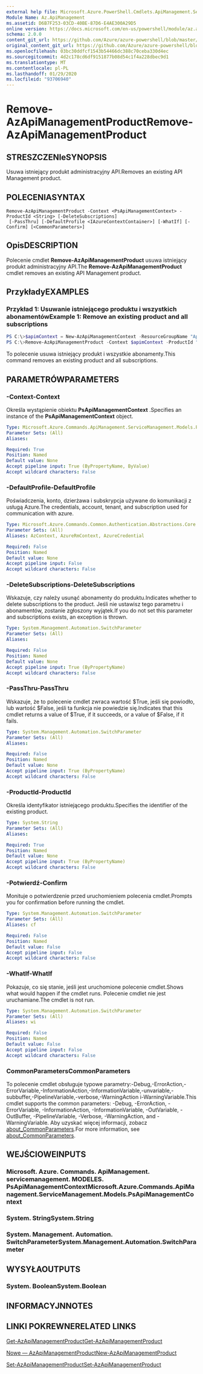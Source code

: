 ```yaml
---
external help file: Microsoft.Azure.PowerShell.Cmdlets.ApiManagement.ServiceManagement.dll-Help.xml
Module Name: Az.ApiManagement
ms.assetid: D6B7F253-03CD-40BE-87D6-E4AE300A29D5
online version: https://docs.microsoft.com/en-us/powershell/module/az.apimanagement/remove-azapimanagementproduct
schema: 2.0.0
content_git_url: https://github.com/Azure/azure-powershell/blob/master/src/ApiManagement/ApiManagement/help/Remove-AzApiManagementProduct.md
original_content_git_url: https://github.com/Azure/azure-powershell/blob/master/src/ApiManagement/ApiManagement/help/Remove-AzApiManagementProduct.md
ms.openlocfilehash: 03bc30ddfcf1543b54466dc388c70ceba330d4ec
ms.sourcegitcommit: 4d2c178cd6df9151877b08d54c1f4a228dbec9d1
ms.translationtype: MT
ms.contentlocale: pl-PL
ms.lasthandoff: 01/29/2020
ms.locfileid: "93706940"
---
```

# <span data-ttu-id="f5d59-101">Remove-AzApiManagementProduct</span><span class="sxs-lookup"><span data-stu-id="f5d59-101">Remove-AzApiManagementProduct</span></span>

## <span data-ttu-id="f5d59-102">STRESZCZENIe</span><span class="sxs-lookup"><span data-stu-id="f5d59-102">SYNOPSIS</span></span>
<span data-ttu-id="f5d59-103">Usuwa istniejący produkt administracyjny API.</span><span class="sxs-lookup"><span data-stu-id="f5d59-103">Removes an existing API Management product.</span></span>

## <span data-ttu-id="f5d59-104">POLECENIA</span><span class="sxs-lookup"><span data-stu-id="f5d59-104">SYNTAX</span></span>

```
Remove-AzApiManagementProduct -Context <PsApiManagementContext> -ProductId <String> [-DeleteSubscriptions]
 [-PassThru] [-DefaultProfile <IAzureContextContainer>] [-WhatIf] [-Confirm] [<CommonParameters>]
```

## <span data-ttu-id="f5d59-105">Opis</span><span class="sxs-lookup"><span data-stu-id="f5d59-105">DESCRIPTION</span></span>
<span data-ttu-id="f5d59-106">Polecenie cmdlet **Remove-AzApiManagementProduct** usuwa istniejący produkt administracyjny API.</span><span class="sxs-lookup"><span data-stu-id="f5d59-106">The **Remove-AzApiManagementProduct** cmdlet removes an existing API Management product.</span></span>

## <span data-ttu-id="f5d59-107">Przykłady</span><span class="sxs-lookup"><span data-stu-id="f5d59-107">EXAMPLES</span></span>

### <span data-ttu-id="f5d59-108">Przykład 1: Usuwanie istniejącego produktu i wszystkich abonamentów</span><span class="sxs-lookup"><span data-stu-id="f5d59-108">Example 1: Remove an existing product and all subscriptions</span></span>
```powershell
PS C:\>$apimContext = New-AzApiManagementContext -ResourceGroupName "Api-Default-WestUS" -ServiceName "contoso"
PS C:\>Remove-AzApiManagementProduct -Context $apimContext -ProductId "0123456789" -DeleteSubscriptions
```

<span data-ttu-id="f5d59-109">To polecenie usuwa istniejący produkt i wszystkie abonamenty.</span><span class="sxs-lookup"><span data-stu-id="f5d59-109">This command removes an existing product and all subscriptions.</span></span>

## <span data-ttu-id="f5d59-110">PARAMETRÓW</span><span class="sxs-lookup"><span data-stu-id="f5d59-110">PARAMETERS</span></span>

### <span data-ttu-id="f5d59-111">-Context</span><span class="sxs-lookup"><span data-stu-id="f5d59-111">-Context</span></span>
<span data-ttu-id="f5d59-112">Określa wystąpienie obiektu **PsApiManagementContext** .</span><span class="sxs-lookup"><span data-stu-id="f5d59-112">Specifies an instance of the **PsApiManagementContext** object.</span></span>

```yaml
Type: Microsoft.Azure.Commands.ApiManagement.ServiceManagement.Models.PsApiManagementContext
Parameter Sets: (All)
Aliases:

Required: True
Position: Named
Default value: None
Accept pipeline input: True (ByPropertyName, ByValue)
Accept wildcard characters: False
```

### <span data-ttu-id="f5d59-113">-DefaultProfile</span><span class="sxs-lookup"><span data-stu-id="f5d59-113">-DefaultProfile</span></span>
<span data-ttu-id="f5d59-114">Poświadczenia, konto, dzierżawa i subskrypcja używane do komunikacji z usługą Azure.</span><span class="sxs-lookup"><span data-stu-id="f5d59-114">The credentials, account, tenant, and subscription used for communication with azure.</span></span>

```yaml
Type: Microsoft.Azure.Commands.Common.Authentication.Abstractions.Core.IAzureContextContainer
Parameter Sets: (All)
Aliases: AzContext, AzureRmContext, AzureCredential

Required: False
Position: Named
Default value: None
Accept pipeline input: False
Accept wildcard characters: False
```

### <span data-ttu-id="f5d59-115">-DeleteSubscriptions</span><span class="sxs-lookup"><span data-stu-id="f5d59-115">-DeleteSubscriptions</span></span>
<span data-ttu-id="f5d59-116">Wskazuje, czy należy usunąć abonamenty do produktu.</span><span class="sxs-lookup"><span data-stu-id="f5d59-116">Indicates whether to delete subscriptions to the product.</span></span>
<span data-ttu-id="f5d59-117">Jeśli nie ustawisz tego parametru i abonamentów, zostanie zgłoszony wyjątek.</span><span class="sxs-lookup"><span data-stu-id="f5d59-117">If you do not set this parameter and subscriptions exists, an exception is thrown.</span></span>

```yaml
Type: System.Management.Automation.SwitchParameter
Parameter Sets: (All)
Aliases:

Required: False
Position: Named
Default value: None
Accept pipeline input: True (ByPropertyName)
Accept wildcard characters: False
```

### <span data-ttu-id="f5d59-118">-PassThru</span><span class="sxs-lookup"><span data-stu-id="f5d59-118">-PassThru</span></span>
<span data-ttu-id="f5d59-119">Wskazuje, że to polecenie cmdlet zwraca wartość $True, jeśli się powiodło, lub wartość $False, jeśli ta funkcja nie powiedzie się.</span><span class="sxs-lookup"><span data-stu-id="f5d59-119">Indicates that this cmdlet returns a value of $True, if it succeeds, or a value of $False, if it fails.</span></span>

```yaml
Type: System.Management.Automation.SwitchParameter
Parameter Sets: (All)
Aliases:

Required: False
Position: Named
Default value: None
Accept pipeline input: True (ByPropertyName)
Accept wildcard characters: False
```

### <span data-ttu-id="f5d59-120">-ProductId</span><span class="sxs-lookup"><span data-stu-id="f5d59-120">-ProductId</span></span>
<span data-ttu-id="f5d59-121">Określa identyfikator istniejącego produktu.</span><span class="sxs-lookup"><span data-stu-id="f5d59-121">Specifies the identifier of the existing product.</span></span>

```yaml
Type: System.String
Parameter Sets: (All)
Aliases:

Required: True
Position: Named
Default value: None
Accept pipeline input: True (ByPropertyName)
Accept wildcard characters: False
```

### <span data-ttu-id="f5d59-122">-Potwierdź</span><span class="sxs-lookup"><span data-stu-id="f5d59-122">-Confirm</span></span>
<span data-ttu-id="f5d59-123">Monituje o potwierdzenie przed uruchomieniem polecenia cmdlet.</span><span class="sxs-lookup"><span data-stu-id="f5d59-123">Prompts you for confirmation before running the cmdlet.</span></span>

```yaml
Type: System.Management.Automation.SwitchParameter
Parameter Sets: (All)
Aliases: cf

Required: False
Position: Named
Default value: False
Accept pipeline input: False
Accept wildcard characters: False
```

### <span data-ttu-id="f5d59-124">-WhatIf</span><span class="sxs-lookup"><span data-stu-id="f5d59-124">-WhatIf</span></span>
<span data-ttu-id="f5d59-125">Pokazuje, co się stanie, jeśli jest uruchomione polecenie cmdlet.</span><span class="sxs-lookup"><span data-stu-id="f5d59-125">Shows what would happen if the cmdlet runs.</span></span>
<span data-ttu-id="f5d59-126">Polecenie cmdlet nie jest uruchamiane.</span><span class="sxs-lookup"><span data-stu-id="f5d59-126">The cmdlet is not run.</span></span>

```yaml
Type: System.Management.Automation.SwitchParameter
Parameter Sets: (All)
Aliases: wi

Required: False
Position: Named
Default value: False
Accept pipeline input: False
Accept wildcard characters: False
```

### <span data-ttu-id="f5d59-127">CommonParameters</span><span class="sxs-lookup"><span data-stu-id="f5d59-127">CommonParameters</span></span>
<span data-ttu-id="f5d59-128">To polecenie cmdlet obsługuje typowe parametry:-Debug,-ErrorAction,-ErrorVariable,-InformationAction,-InformationVariable,-unvariable,-subbuffer,-PipelineVariable,-verbose,-WarningAction i-WarningVariable.</span><span class="sxs-lookup"><span data-stu-id="f5d59-128">This cmdlet supports the common parameters: -Debug, -ErrorAction, -ErrorVariable, -InformationAction, -InformationVariable, -OutVariable, -OutBuffer, -PipelineVariable, -Verbose, -WarningAction, and -WarningVariable.</span></span> <span data-ttu-id="f5d59-129">Aby uzyskać więcej informacji, zobacz [about_CommonParameters](https://go.microsoft.com/fwlink/?LinkID=113216).</span><span class="sxs-lookup"><span data-stu-id="f5d59-129">For more information, see [about_CommonParameters](https://go.microsoft.com/fwlink/?LinkID=113216).</span></span>

## <span data-ttu-id="f5d59-130">WEJŚCIOWE</span><span class="sxs-lookup"><span data-stu-id="f5d59-130">INPUTS</span></span>

### <span data-ttu-id="f5d59-131">Microsoft. Azure. Commands. ApiManagement. servicemanagement. MODELES. PsApiManagementContext</span><span class="sxs-lookup"><span data-stu-id="f5d59-131">Microsoft.Azure.Commands.ApiManagement.ServiceManagement.Models.PsApiManagementContext</span></span>

### <span data-ttu-id="f5d59-132">System. String</span><span class="sxs-lookup"><span data-stu-id="f5d59-132">System.String</span></span>

### <span data-ttu-id="f5d59-133">System. Management. Automation. SwitchParameter</span><span class="sxs-lookup"><span data-stu-id="f5d59-133">System.Management.Automation.SwitchParameter</span></span>

## <span data-ttu-id="f5d59-134">WYSYŁA</span><span class="sxs-lookup"><span data-stu-id="f5d59-134">OUTPUTS</span></span>

### <span data-ttu-id="f5d59-135">System. Boolean</span><span class="sxs-lookup"><span data-stu-id="f5d59-135">System.Boolean</span></span>

## <span data-ttu-id="f5d59-136">INFORMACYJN</span><span class="sxs-lookup"><span data-stu-id="f5d59-136">NOTES</span></span>

## <span data-ttu-id="f5d59-137">LINKI POKREWNE</span><span class="sxs-lookup"><span data-stu-id="f5d59-137">RELATED LINKS</span></span>

[<span data-ttu-id="f5d59-138">Get-AzApiManagementProduct</span><span class="sxs-lookup"><span data-stu-id="f5d59-138">Get-AzApiManagementProduct</span></span>](./Get-AzApiManagementProduct.md)

[<span data-ttu-id="f5d59-139">Nowe — AzApiManagementProduct</span><span class="sxs-lookup"><span data-stu-id="f5d59-139">New-AzApiManagementProduct</span></span>](./New-AzApiManagementProduct.md)

[<span data-ttu-id="f5d59-140">Set-AzApiManagementProduct</span><span class="sxs-lookup"><span data-stu-id="f5d59-140">Set-AzApiManagementProduct</span></span>](./Set-AzApiManagementProduct.md)



